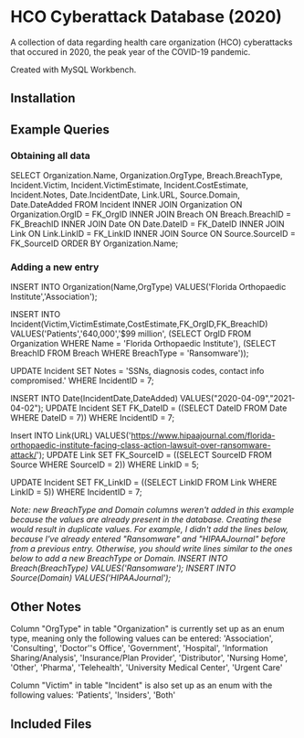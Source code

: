 # HCO Cyberattack Database (2020)
A collection of data regarding health care organization (HCO) cyberattacks that occured in 2020, the peak year of the COVID-19 pandemic.

Created with MySQL Workbench.

## Installation

## Example Queries
### Obtaining all data
SELECT Organization.Name, Organization.OrgType, Breach.BreachType, 
Incident.Victim, Incident.VictimEstimate, Incident.CostEstimate, Incident.Notes, 
Date.IncidentDate, Link.URL, Source.Domain, Date.DateAdded
FROM Incident
INNER JOIN Organization ON Organization.OrgID = FK_OrgID
INNER JOIN Breach ON Breach.BreachID = FK_BreachID
INNER JOIN Date ON Date.DateID = FK_DateID
INNER JOIN Link ON Link.LinkID = FK_LinkID
INNER JOIN Source ON Source.SourceID = FK_SourceID
ORDER BY Organization.Name;

### Adding a new entry
INSERT INTO Organization(Name,OrgType)
VALUES('Florida Orthopaedic Institute','Association');

INSERT INTO Incident(Victim,VictimEstimate,CostEstimate,FK_OrgID,FK_BreachID)
VALUES('Patients','640,000','$99 million',
(SELECT OrgID FROM Organization WHERE Name = 'Florida Orthopaedic Institute'),
(SELECT BreachID FROM Breach WHERE BreachType = 'Ransomware'));

UPDATE Incident SET Notes = 'SSNs, diagnosis codes, contact info compromised.' WHERE IncidentID = 7;

INSERT INTO Date(IncidentDate,DateAdded)
VALUES("2020-04-09","2021-04-02");
UPDATE Incident SET FK_DateID = ((SELECT DateID FROM Date WHERE DateID = 7)) WHERE IncidentID = 7;

Insert INTO Link(URL)
VALUES('https://www.hipaajournal.com/florida-orthopaedic-institute-facing-class-action-lawsuit-over-ransomware-attack/');
UPDATE Link SET FK_SourceID = ((SELECT SourceID FROM Source WHERE SourceID = 2)) WHERE LinkID = 5;

UPDATE Incident SET FK_LinkID = ((SELECT LinkID FROM Link WHERE LinkID = 5)) WHERE IncidentID = 7;

*Note: new BreachType and Domain columns weren't added in this example because the values are already present in the database. Creating these would result in duplicate values. 
For example, I didn't add the lines below, because I've already entered "Ransomware" and "HIPAAJournal" before from a previous entry. Otherwise, you should write lines similar to the ones below to add a new BreachType or Domain.
INSERT INTO Breach(BreachType)
VALUES('Ransomware');
INSERT INTO Source(Domain)
VALUES('HIPAAJournal');*

## Other Notes
Column "OrgType" in table "Organization" is currently set up as an enum type, meaning only the following values can be entered:
'Association', 'Consulting', 'Doctor''s Office', 'Government', 'Hospital', 'Information Sharing/Analysis', 'Insurance/Plan Provider', 'Distributor', 'Nursing Home', 'Other', 'Pharma', 'Telehealth', 'University Medical Center', 'Urgent Care'

Column "Victim" in table "Incident" is also set up as an enum with the following values: 'Patients', 'Insiders', 'Both'

## Included Files
